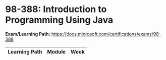 # 98-388: Introduction to Programming Using Java

**Exam/Learning Path:** https://docs.microsoft.com/certifications/exams/98-388

| **Learning Path** | **Module** | **Week** |
|-|-|-|
